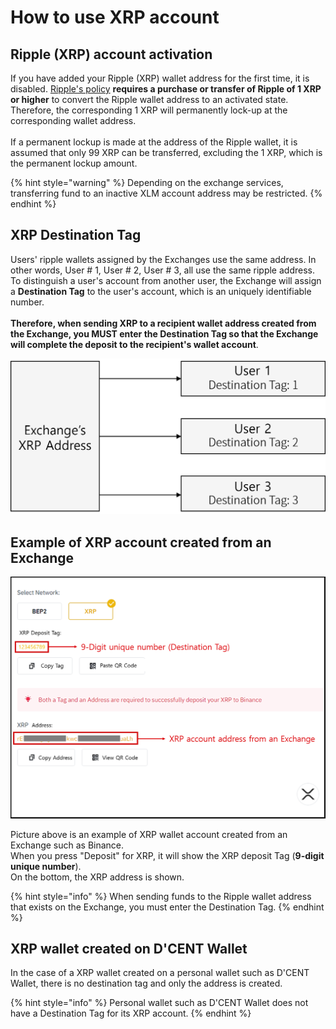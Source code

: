 # How to use XRP account

## Ripple (XRP) account activation

If you have added your Ripple (XRP) wallet address for the first time, it is disabled. [Ripple's policy](https://xrpl.org/reserves.html) **requires a purchase or transfer of Ripple of 1 XRP or higher** to convert the Ripple wallet address to an activated state. Therefore, the corresponding 1 XRP will permanently lock-up at the corresponding wallet address.\
\
If a permanent lockup is made at the address of the Ripple wallet, it is assumed that only 99 XRP can be transferred, excluding the 1 XRP, which is the permanent lockup amount.

{% hint style="warning" %}
Depending on the exchange services, transferring fund to an inactive XLM account address may be restricted.&#x20;
{% endhint %}

## XRP Destination Tag

Users' ripple wallets assigned by the Exchanges use the same address. In other words, User # 1, User # 2, User # 3, all use the same ripple address. To distinguish a user's account from another user, the Exchange will assign a **Destination Tag** to the user's account, which is an uniquely identifiable number. \
\
**Therefore, when sending XRP to a recipient wallet address created from the Exchange, you MUST enter the Destination Tag so that the Exchange will complete the deposit to the recipient's wallet account**.

<div align="left"><img src="../../../.gitbook/assets/exchange_xrp_address_en.png" alt=""></div>

## Example of XRP account created from an Exchange

<div align="left"><img src="../../../.gitbook/assets/exchange_xrp_account_en.png" alt=""></div>

Picture above is an example of XRP wallet account created from an Exchange such as Binance.\
When you press "Deposit" for XRP, it will show the XRP deposit Tag (**9-digit unique number**).\
On the bottom, the XRP address is shown.

{% hint style="info" %}
When sending funds to the Ripple wallet address that exists on the Exchange, you must enter the Destination Tag.
{% endhint %}

## XRP wallet created on D'CENT Wallet&#x20;

In the case of a XRP wallet created on a personal wallet such as D'CENT Wallet, there is no destination tag and only the address is created.&#x20;

{% hint style="info" %}
Personal wallet such as D'CENT Wallet does not have a Destination Tag for its XRP account.
{% endhint %}
